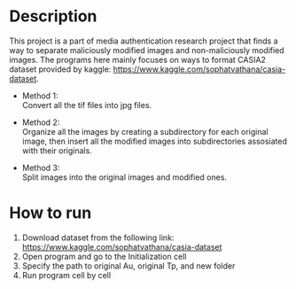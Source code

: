 # Description

This project is a part of media authentication research project that finds a way to separate maliciously modified images and non-maliciously modified images. The programs here mainly focuses on ways to format CASIA2 dataset provided by kaggle: https://www.kaggle.com/sophatvathana/casia-dataset.

- Method 1:</br>
Convert all the tif files into jpg files. 

- Method 2:</br>
Organize all the images by creating a subdirectory for each original image, then insert all the modified images into subdirectories assosiated with their originals. 

- Method 3:</br>
Split images into the original images and modified ones.

# How to run

1. Download dataset from the following link: https://www.kaggle.com/sophatvathana/casia-dataset
2. Open program and go to the Initialization cell
3. Specify the path to original Au, original Tp, and new folder
4. Run program cell by cell
